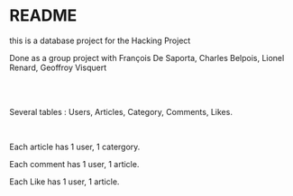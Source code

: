 # README

this is a database project for the Hacking Project

Done as a group project with François De Saporta, Charles Belpois, Lionel Renard, Geoffroy Visquert

<br> <br>

Several tables : Users, Articles, Category, Comments, Likes.

<br>

Each article has 1 user, 1 catergory.

Each comment has 1 user, 1 article.

Each Like has 1 user, 1 article.
